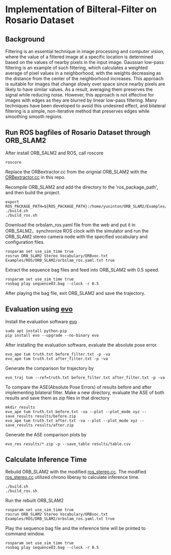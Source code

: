 # Implementation of Bilteral-Filter on Rosario Dataset
## Background
Filtering is an essential technique in image processing and computer vision, where the value of a filtered image at a specific location is determined based on the values of nearby pixels in the input image. Gaussian low-pass filtering is an example of such filtering, which calculates a weighted average of pixel values in a neighborhood, with the weights decreasing as the distance from the center of the neighborhood increases. This approach is suitable for images that change slowly over space since nearby pixels are likely to have similar values. As a result, averaging them preserves the signal while reducing noise. However, this approach is not effective for images with edges as they are blurred by linear low-pass filtering. Many techniques have been developed to avoid this undesired effect, and bilateral filtering is a simple, non-iterative method that preserves edges while smoothing smooth regions.

## Run ROS bagfiles of Rosario Dataset through ORB_SLAM2 
After install ORB_SALM2 and ROS, call roscore
```
roscore
```
Replace the ORBextractor.cc from the orignial ORB_SLAM2 with the [ORBextractor.cc](https://github.com/yuxinton/Bilteral-Filter/blob/main/ORBextractor.cc) in this repo.

Recompile ORB_SLAM2 and add the directory to the 'ros_package_path', and then build the project.
```
export ROS_PACKAGE_PATH=${ROS_PACKAGE_PATH}:/home/yuxinton/ORB_SLAM2/Examples/ROS
./build.sh
./build_ros.sh
```
Download the orbslam_ros.yaml file from the web and put it in ORB_SALM2，synchronize ROS clock with the simulator and run the ORB_SLAM2 stereo camera node with the specified vocabulary and configuration files.
```
rosparam set use_sim_time true 
rosrun ORB_SLAM2 Stereo Vocabulary/ORBvoc.txt Examples/ROS/ORB_SLAM2/orbslam_ros.yaml.txt true 
```
Extract the sequence bag files and feed into ORB_SLAM2 with 0.5 speed.
```
rosparam set use_sim_time true 
rosbag play sequence03.bag --clock -r 0.5 
```
After playing the bag file, exit ORB_SLAM2 and save the trajectory.
## Evaluation using [evo](https://github.com/MichaelGrupp/evo)
Install the evaluation software [evo](https://github.com/MichaelGrupp/evo)
```
sudo apt install python-pip 
pip install evo --upgrade --no-binary evo 
```
After installing the evaluation software, evaluate the absolute pose error.
```
evo_ape tum truth.txt before_filter.txt -p -va
evo_ape tum truth.txt after_filter.txt -p -va 
```
Generate the comparison for trajectory by 
```
evo_traj tum --ref=truth.txt before_filter.txt after_filter.txt -p -va 
```
To compare the ASE(Absolute Pose Errors) of results before and after implementing bilateral filter. Make a new directory, evaluate the ASE of both results and save them as zip files in that directory 
```
mkdir results
evo_ape tum truth.txt before.txt -va --plot --plot_mode xyz --save_results results/before.zip
evo_ape tum truth.txt after.txt -va --plot --plot_mode xyz --save_results results/after.zip
```
Generate the ASE comparison plots by 
```
evo_res results/*.zip -p --save_table results/table.csv
```
## Calculate Inference Time
Rebuild ORB_SLAM2 with the modified [ros_stereo.cc](https://github.com/dansim-umich/ORB_SLAM2_Bilateral_LoFTR/blob/master/Bilateral_filter/ros_stereo.cc).
The modified  [ros_stereo.cc](https://github.com/dansim-umich/ORB_SLAM2_Bilateral_LoFTR/blob/master/Bilateral_filter/ros_stereo.cc) utilized chrono liberay to calculate inference time.
```
./build.sh
./build_ros.sh
```
Run the rebuilt ORB_SLAM2
```
rosparam set use_sim_time true 
rosrun ORB_SLAM2 Stereo Vocabulary/ORBvoc.txt Examples/ROS/ORB_SLAM2/orbslam_ros.yaml.txt true 
```
Play the sequence bag file and the inference time will be printed to command window.
```
rosparam set use_sim_time true 
rosbag play sequence03.bag --clock -r 0.5 
```



